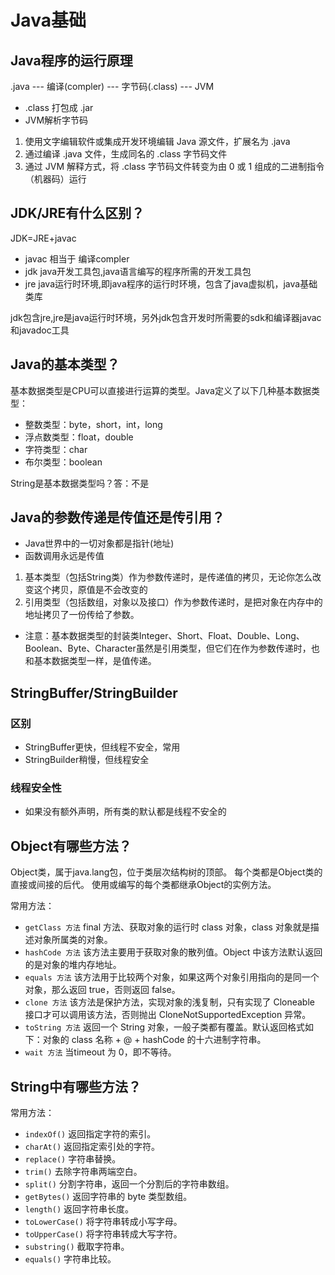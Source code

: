 # Java基础

## Java程序的运行原理

.java --- 编译(compler) --- 字节码(.class) --- JVM

* .class 打包成 .jar
* JVM解析字节码

1. 使用文字编辑软件或集成开发环境编辑 Java 源文件，扩展名为 .java 
2. 通过编译 .java 文件，生成同名的 .class 字节码文件 
3. 通过 JVM 解释方式，将 .class 字节码文件转变为由 0 或 1 组成的二进制指令（机器码）运行

## JDK/JRE有什么区别？

JDK=JRE+javac

* javac 相当于 编译compler
* jdk java开发工具包,java语言编写的程序所需的开发工具包
* jre java运行时环境,即java程序的运行时环境，包含了java虚拟机，java基础类库

jdk包含jre,jre是java运行时环境，另外jdk包含开发时所需要的sdk和编译器javac和javadoc工具

## Java的基本类型？

基本数据类型是CPU可以直接进行运算的类型。Java定义了以下几种基本数据类型：

* 整数类型：byte，short，int，long 
* 浮点数类型：float，double 
* 字符类型：char 
* 布尔类型：boolean

String是基本数据类型吗？答：不是

## Java的参数传递是传值还是传引用？

* Java世界中的一切对象都是指针(地址)
* 函数调用永远是传值

1. 基本类型（包括String类）作为参数传递时，是传递值的拷贝，无论你怎么改变这个拷贝，原值是不会改变的
2. 引用类型（包括数组，对象以及接口）作为参数传递时，是把对象在内存中的地址拷贝了一份传给了参数。
* 注意：基本数据类型的封装类Integer、Short、Float、Double、Long、Boolean、Byte、Character虽然是引用类型，但它们在作为参数传递时，也和基本数据类型一样，是值传递。

## **StringBuffer/StringBuilder**

### 区别

* StringBuffer更快，但线程不安全，常用
* StringBuilder稍慢，但线程安全

### 线程安全性

* 如果没有额外声明，所有类的默认都是线程不安全的

## Object有哪些方法？

Object类，属于java.lang包，位于类层次结构树的顶部。
每个类都是Object类的直接或间接的后代。
使用或编写的每个类都继承Object的实例方法。

常用方法：

* `getClass 方法` final 方法、获取对象的运行时 class 对象，class 对象就是描述对象所属类的对象。
* `hashCode 方法` 该方法主要用于获取对象的散列值。Object 中该方法默认返回的是对象的堆内存地址。
* `equals 方法` 该方法用于比较两个对象，如果这两个对象引用指向的是同一个对象，那么返回 true，否则返回 false。
* `clone 方法` 该方法是保护方法，实现对象的浅复制，只有实现了 Cloneable 接口才可以调用该方法，否则抛出 CloneNotSupportedException 异常。
* `toString 方法` 返回一个 String 对象，一般子类都有覆盖。默认返回格式如下：对象的 class 名称 + @ + hashCode 的十六进制字符串。
* `wait 方法` 当timeout 为 0，即不等待。

## String中有哪些方法？

常用方法：

* `indexOf()` 返回指定字符的索引。 
* `charAt()` 返回指定索引处的字符。 
* `replace()` 字符串替换。 
* `trim()` 去除字符串两端空白。 
* `split()` 分割字符串，返回一个分割后的字符串数组。 
* `getBytes()` 返回字符串的 byte 类型数组。 
* `length()` 返回字符串长度。 
* `toLowerCase()` 将字符串转成小写字母。 
* `toUpperCase()` 将字符串转成大写字符。 
* `substring()` 截取字符串。 
* `equals()` 字符串比较。

